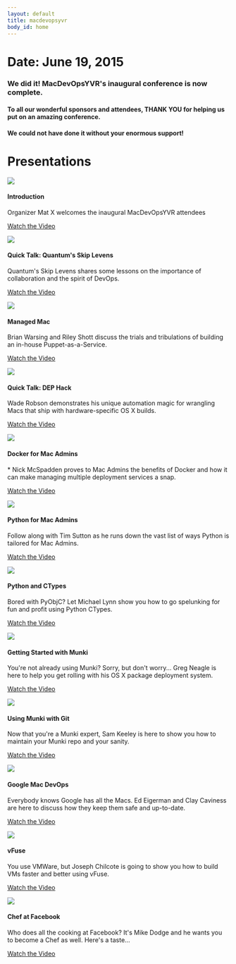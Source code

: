 ```yaml
---
layout: default
title: macdevopsyvr
body_id: home
---
```


# Date: June 19, 2015

### We did it! MacDevOpsYVR's inaugural conference is now complete.

#### To all our wonderful sponsors and attendees, THANK YOU for helping us put on an amazing conference.

#### We could not have done it without your enormous support!

# Presentations

<div class="col-xs-12 pull-left thumbnail">
  <img class="headshot-img" src="/assets/vid_thumbs/intro.png">
  <div class="responsive">
    <h4>Introduction</h4>
    <p>
      Organizer Mat X welcomes the inaugural MacDevOpsYVR attendees
    </p>
    <p class="lead">
      <a href="http://macdevops.ca/MDO2015/1_Mac_Dev_Ops_YVR_Intro_w__Mat.P2G/Default.html">Watch the Video</a>
    </p>
  </div>
</div>

<div class="col-xs-12 pull-left thumbnail">
  <img class="headshot-img" src="/assets/vid_thumbs/skip.png">
  <div class="responsive">
    <h4>Quick Talk: Quantum's Skip Levens</h4>
    <p>
      Quantum's Skip Levens shares some lessons on the importance of collaboration and the spirit of DevOps.
    </p>
    <p class="lead">
      <a href="http://macdevops.ca/MDO2015/2_Skip_Levens_-_Quantum.P2G/Default.html">Watch the Video</a>
    </p>
  </div>
</div>

<div class="col-xs-12 pull-left thumbnail">
  <img class="headshot-img" src="/assets/vid_thumbs/mm.png">
  <div class="responsive">
    <h4>Managed Mac</h4>
    <p>
      Brian Warsing and Riley Shott discuss the trials and tribulations of building an in-house Puppet-as-a-Service.
    </p>
    <p class="lead">
      <a href="http://macdevops.ca/MDO2015/3_Brian___Riley_-_Managed_Mac_.P2G/Default.html">Watch the Video</a>
    </p>
  </div>
</div>

<div class="col-xs-12 pull-left thumbnail">
  <img class="headshot-img" src="/assets/vid_thumbs/wade.png">
  <div class="responsive">
    <h4>Quick Talk: DEP Hack</h4>
    <p>
      Wade Robson demonstrates his unique automation magic for wrangling Macs that ship with hardware-specific OS X builds.
    </p>
    <p class="lead">
      <a href="http://macdevops.ca/MDO2015/4_Wade_-_DEP_Hack_Demo.P2G/Default.html">Watch the Video</a>
    </p>
  </div>
</div>

<div class="col-xs-12 pull-left thumbnail">
  <img class="headshot-img" src="/assets/vid_thumbs/nick.png">
  <div class="responsive">
    <h4>Docker for Mac Admins</h4>
    <p*>*
      Nick McSpadden proves to Mac Admins the benefits of Docker and how it can make managing multiple deployment services a snap.
    </p>
    <p class="lead">
      <a href="http://macdevops.ca/MDO2015/5_Nick_McSpadden_-_Docker_for_.P2G/Default.html">Watch the Video</a>
    </p>
  </div>
</div>

<div class="col-xs-12 pull-left thumbnail">
  <img class="headshot-img" src="/assets/vid_thumbs/tim.png">
  <div class="responsive">
    <h4>Python for Mac Admins</h4>
    <p>
      Follow along with Tim Sutton as he runs down the vast list of ways Python is tailored for Mac Admins.
    </p>
    <p class="lead">
      <a href="http://macdevops.ca/MDO2015/6_Tim_Sutton_-_Python_for_Mac.P2G/Default.html">Watch the Video</a>
    </p>
  </div>
</div>

<div class="col-xs-12 pull-left thumbnail">
  <img class="headshot-img" src="/assets/vid_thumbs/mikey.png">
  <div class="responsive">
    <h4>Python and CTypes</h4>
    <p>
      Bored with PyObjC? Let Michael Lynn show you how to go spelunking for fun and profit using Python CTypes.
    </p>
    <p class="lead">
      <a href="http://macdevops.ca/MDO2015/7_Michael_Lynn_-_Python_and_ct.P2G/Default.html">Watch the Video</a>
    </p>
  </div>
</div>

<div class="col-xs-12 pull-left thumbnail">
  <img class="headshot-img" src="/assets/vid_thumbs/greg.png">
  <div class="responsive">
    <h4>Getting Started with Munki</h4>
    <p>
      You're not already using Munki? Sorry, but don't worry... Greg Neagle is here to help you get rolling with his OS X package deployment system.
    </p>
    <p class="lead">
      <a href="http://macdevops.ca/MDO2015/8_Greg_Neagle__Disney_Animatio.P2G/Default.html">Watch the Video</a>
    </p>
  </div>
</div>

<div class="col-xs-12 pull-left thumbnail">
  <img class="headshot-img" src="/assets/vid_thumbs/sam.png">
  <div class="responsive">
    <h4>Using Munki with Git</h4>
    <p>
      Now that you're a Munki expert, Sam Keeley is here to show you how to maintain your Munki repo and your sanity.
    </p>
    <p class="lead">
      <a href="http://macdevops.ca/MDO2015/9_Sam_Keeley__Dropbox_-_Munki_.P2G/Default.html">Watch the Video</a>
    </p>
  </div>
</div>

<div class="col-xs-12 pull-left thumbnail">
  <img class="headshot-img" src="/assets/vid_thumbs/google.png">
  <div class="responsive">
    <h4>Google Mac DevOps</h4>
    <p>
      Everybody knows Google has all the Macs. Ed Eigerman and Clay Caviness are here to discuss how they keep them safe and up-to-date.
    </p>
    <p class="lead">
      <a href="http://macdevops.ca/MDO2015/10_Ed___Clay__Google_-_MacOps.P2G/Default.html">Watch the Video</a>
    </p>
  </div>
</div>

<div class="col-xs-12 pull-left thumbnail">
  <img class="headshot-img" src="/assets/vid_thumbs/joe.png">
  <div class="responsive">
    <h4>vFuse</h4>
    <p>
      You use VMWare, but Joseph Chilcote is going to show you how to build VMs faster and better using vFuse.
    </p>
    <p class="lead">
      <a href="http://macdevops.ca/MDO2015/11_Joseph_Chilcote_-_vFuse.P2G/Default.html">Watch the Video</a>
    </p>
  </div>
</div>

<div class="col-xs-12 pull-left thumbnail">
  <img class="headshot-img" src="/assets/vid_thumbs/mike.png">
  <div class="responsive">
    <h4>Chef at Facebook</h4>
    <p>
      Who does all the cooking at Facebook? It's Mike Dodge and he wants you to become a Chef as well. Here's a taste...
    </p>
    <p class="lead">
      <a href="http://macdevops.ca/MDO2015/12_Mike_Dodge_-_Chef_at_Facebo.P2G/Default.html">Watch the Video</a>
    </p>
  </div>
</div>

